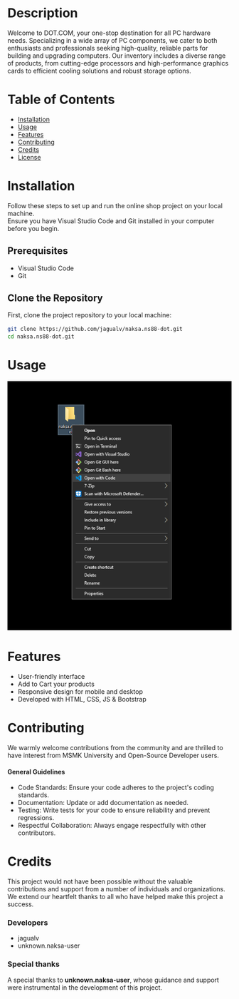 # Description

Welcome to DOT.COM, your one-stop destination for all PC hardware needs. Specializing in a wide array of PC components, we cater to both enthusiasts and professionals seeking high-quality, reliable parts for building and upgrading computers. 
Our inventory includes a diverse range of products, from cutting-edge processors and high-performance graphics cards to efficient cooling solutions and robust storage options.

# Table of Contents

- [Installation](#installation)
- [Usage](#usage)
- [Features](#features)
- [Contributing](#contributing)
- [Credits](#credits)
- [License](LICENSE)

# Installation 

Follow these steps to set up and run the online shop project on your local machine.  
Ensure you have Visual Studio Code and Git installed in your computer before you begin.

## Prerequisites

- Visual Studio Code
- Git

## Clone the Repository
First, clone the project repository to your local machine:

```bash
git clone https://github.com/jagualv/naksa.ns88-dot.git
cd naksa.ns88-dot.git
```

# Usage

![Usage example](image.png)

# Features

- User-friendly interface
- Add to Cart your products
- Responsive design for mobile and desktop
- Developed with HTML, CSS, JS & Bootstrap

# Contributing 
We warmly welcome contributions from the community and are thrilled to have interest from MSMK University and Open-Source Developer users.

#### General Guidelines
- Code Standards: Ensure your code adheres to the project's coding standards.
- Documentation: Update or add documentation as needed.
- Testing: Write tests for your code to ensure reliability and prevent regressions.
- Respectful Collaboration: Always engage respectfully with other contributors.

# Credits

This project would not have been possible without the valuable contributions and support from a number of individuals and organizations. We extend our heartfelt thanks to all who have helped make this project a success.

### Developers
- jagualv
- unknown.naksa-user

### Special thanks 
A special thanks to **unknown.naksa-user**, whose guidance and support were instrumental in the development of this project.
